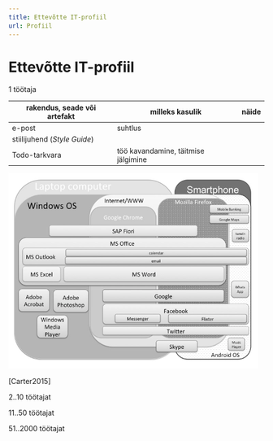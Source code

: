 ```yaml
---
title: Ettevõtte IT-profiil
url: Profiil
---
```


# Ettevõtte IT-profiil

1 töötaja

| rakendus, seade või artefakt | milleks kasulik | näide |
|------------------------------|-----------------|-------|
| e-post                       | suhtlus         | 
| stiilijuhend (_Style Guide_) | |
| Todo-tarkvara | töö kavandamine, täitmise jälgimine | |

![](img/Identity.PNG)

[Carter2015]

2..10 töötajat

11..50 töötajat

51..2000 töötajat


